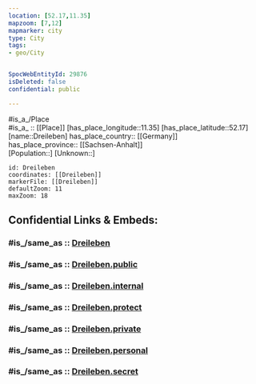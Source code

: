 ```yaml
---
location: [52.17,11.35] 
mapzoom: [7,12] 
mapmarker: city 
type: City
tags:
- geo/City


SpocWebEntityId: 29876
isDeleted: false
confidential: public

---
```

#is_a_/Place  
#is_a_ :: [[Place]] 
[has_place_longitude::11.35] 
[has_place_latitude::52.17] 
[name::Dreileben] 
has_place_country:: [[Germany]]  
has_place_province:: [[Sachsen-Anhalt]]  
[Population::] 
[Unknown::] 


```leaflet
id: Dreileben
coordinates: [[Dreileben]] 
markerFile: [[Dreileben]] 
defaultZoom: 11 
maxZoom: 18
```


## Confidential Links & Embeds: 

### #is_/same_as :: [Dreileben](/_Standards/Earth/Continent/Europe/Europe~Central/Germany/Germany~East/Sachsen-Anhalt/counties~SA/Börde/cities~Börde/Hohe_Börde/City/Dreileben.md) 

### #is_/same_as :: [Dreileben.public](/_public/Earth/Continent/Europe/Europe~Central/Germany/Germany~East/Sachsen-Anhalt/counties~SA/Börde/cities~Börde/Hohe_Börde/City/Dreileben.public.md) 

### #is_/same_as :: [Dreileben.internal](/_internal/Earth/Continent/Europe/Europe~Central/Germany/Germany~East/Sachsen-Anhalt/counties~SA/Börde/cities~Börde/Hohe_Börde/City/Dreileben.internal.md) 

### #is_/same_as :: [Dreileben.protect](/_protect/Earth/Continent/Europe/Europe~Central/Germany/Germany~East/Sachsen-Anhalt/counties~SA/Börde/cities~Börde/Hohe_Börde/City/Dreileben.protect.md) 

### #is_/same_as :: [Dreileben.private](/_private/Earth/Continent/Europe/Europe~Central/Germany/Germany~East/Sachsen-Anhalt/counties~SA/Börde/cities~Börde/Hohe_Börde/City/Dreileben.private.md) 

### #is_/same_as :: [Dreileben.personal](/_personal/Earth/Continent/Europe/Europe~Central/Germany/Germany~East/Sachsen-Anhalt/counties~SA/Börde/cities~Börde/Hohe_Börde/City/Dreileben.personal.md) 

### #is_/same_as :: [Dreileben.secret](/_secret/Earth/Continent/Europe/Europe~Central/Germany/Germany~East/Sachsen-Anhalt/counties~SA/Börde/cities~Börde/Hohe_Börde/City/Dreileben.secret.md)

